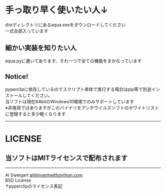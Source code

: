 手っ取り早く使いたい人↓  
====
distディレクトリにあるaqua.exeをダウンロードしてください  
一式全部入っています  


細かい実装を知りたい人  
----
aqua.pyに書いてあります、それ一つで全ての機能をまかなっています  
  
Notice!  
----
pyperclipに依存しているのでスクリプト単体で実行する場合はpip等で別途インストールしてください。  
当ソフトは現在64bitのWindows10環境でのみサポートしています  
※非推奨ではありますがこのバイナリをアンチウイルスソフトのホワイトリストに登録すると多少軽くなります  


-------------
LICENSE
====
当ソフトはMITライセンスで配布されます
----


  
  
-----------------------------------
Al Sweigart al@inventwithpython.com  
BSD License  
↑pyperclipのライセンス表記